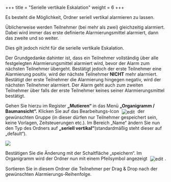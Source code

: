 +++
title = "Serielle vertikale Eskalation"
weight = 6
+++






Es besteht die Möglichkeit, Ordner seriell vertikal alarmieren zu
lassen.

Üblicherweise werden Teilnehmer (bei mehr als zwei) gleichzeitig
alarmiert. Dabei wird immer das erste definierte Alarmierungsmittel
alarmiert, dann das zweite und so weiter.

Dies gilt jedoch nicht für die serielle vertikale Eskalation.

Der Grundgedanke dahinter ist, dass ein Teilnehmer vollständig über alle
festgelegten Alarmierungsmittel alarmiert wird, bevor der Alarm zum
nächsten Teilnehmer übergeht. Bestätigt jedoch der erste Teilnehmer eine
Alarmierung positiv, wird der nächste Teilnehmer **NICHT** mehr
alarmiert. Bestätigt der erste Teilnehmer die Alarmierung hingegen
negativ, wird der nächsten Teilnehmer alarmiert. Der Alarm geht auch zum
zweiten Teilnehmer über falls der erste Teilnehmer keines seiner
Alarmierungsmittel bestätigt.

Gehen Sie hierzu im Register **„Mutieren“** in das Menü **„Organigramm / Baumansicht“.**
Klicken Sie auf das Bearbeitungs-Icon <img src="/img/bearbeitungsicon.png" alt="edit" style='vertical-align:middle;display:inline;margin:0px 5px; '>
der gewünschten Gruppe (in dieser dürfen nur Teilnehmer gespeichert sein, 
keine Vorlagen, Zeitsteuerungen etc.).
Im Bereich „Name“ ändern Sie nun den Typ des Ordners auf **„seriell vertikal“**(standardmäßig steht dieser auf „default“).

![](/img/serielle_vertikale_eskalation.png?classes=shadow)

Bestätigen Sie die Änderung mit der Schaltfläche „speichern“. Im Organigramm wird der Ordner nun mit einem Pfeilsymbol angezeigt <img src="/img/serielle_vertikale_eskalation_symbol.png" alt="edit" style='vertical-align:middle;display:inline;margin:0px 5px; '>.

Sortieren Sie in diesem Ordner die Teilnehmer per Drag & Drop nach der gewünschten Alarmierungs-Reihenfolge.




